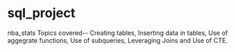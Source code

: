 # sql_project
nba_stats
Topics covered-- Creating tables, Inserting data in tables, Use of aggegrate functions, Use of subqueries,
Leveraging Joins and Use of CTE.
